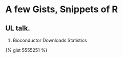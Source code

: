 # A few Gists, Snippets of R 



## UL talk. 
1. Bioconductor Downloads Statistics


{% gist 5555251 %}
